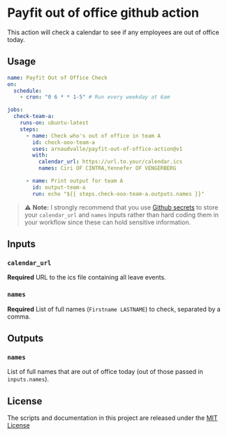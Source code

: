 # Payfit out of office github action

This action will check a calendar to see if any employees are out of office today.

## Usage

```yaml
name: Payfit Out of Office Check
on:
  schedule:
    - cron: "0 6 * * 1-5" # Run every weekday at 6am

jobs:
  check-team-a:
    runs-on: ubuntu-latest
    steps:
      - name: Check who's out of office in team A
        id: check-ooo-team-a
        uses: arnaudvalle/payfit-out-of-office-action@v1
        with:
          calendar_url: https://url.to.your/calendar.ics
          names: Ciri OF CINTRA,Yennefer OF VENGERBERG

      - name: Print output for team A
        id: output-team-a
        run: echo "${{ steps.check-ooo-team-a.outputs.names }}"
```

> ⚠️ **Note:** I strongly recommend that you use [Github secrets](https://docs.github.com/en/actions/security-for-github-actions/security-guides/using-secrets-in-github-actions) to store your `calendar_url` and `names` inputs rather than hard coding them in your workflow since these can hold sensitive information.

## Inputs

### `calendar_url`

**Required** URL to the ics file containing all leave events.

### `names`

**Required** List of full names (`Firstname LASTNAME`) to check, separated by a comma.

## Outputs

### `names`

List of full names that are out of office today (out of those passed in `inputs.names`).

## License

The scripts and documentation in this project are released under the [MIT License](LICENSE)
